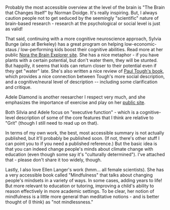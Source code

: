 <!-- 
.. title: Resources on the ability to Learn
.. slug: resources-on-the-ability-to-learn
.. date: 2015-02-10 11:42:56 UTC-08:00
.. tags: 
.. link: 
.. description: 
.. type: text
-->

Probably the most accessible overview at the level of the brain is "The Brain
that Changes Itself" by Norman Doidge. It's really inspiring. But, I always
caution people not to get seduced by the seemingly "scientific" nature of
brain-based research - research at the psychological or social level is just as
valid!

That said, continuing with a more cognitive neuroscience approach, Sylvia Bunge
(also at Berkeley) has a great program on helping low-economic-staus /
low-performing kids boost their cognitive abilities. Read more at her public
[Nora the Brain Explorer
site](http://bungelab.berkeley.edu/nora-the-brain-explorer/). She has a nice
metaphor - if you have plants with a certain potential, but don't water them,
they will be stunted. But happilly, it seems that kids can return closer to
their potential even if they get "water" late. She's also written a nice review
of [Paul Tough's
book](http://www.dana.org/Cerebrum/2013/Review__How_Children_Succeed__Grit,_Curiosity,_and_the_Hidden_Power_of_Character/),
which provides a nice connection between Tough's more social description, and a
cognitive/neural level of description -- including some clarification and
critique.

Adele Diamond is another reesarcher I respect very much, and she emphasizes the
importance of exercise and play on her [public
site](http://www.devcogneuro.com/).

Both Silvia and Adele focus on "executive function" - which is a cognitive-level
description of some of the core features that I think are relative to "Grit"
(though I still need to read up on that).

In terms of my own work, the best, most accessible summary is not actually
published, but it'll probably be published soon. (If not, there's other stuff I
can point you to if you need a published reference.) But the basic idea is that
you can indeed change people's minds about climate change with education (even
though some say it's "culturally determined"). I've attached that - please don't
share it too widely, though.

Lastly, I also love Ellen Langer's work (hmm... all female scientists). She has
a very accessible book called "Mindfulness" that talks about changing people's
mindsets in a variety of ways. In some cases, adding years to life! But more
relevant to education or tutoring, improving a child's ability to reason
effectively in more academic settings. To be clear, her notion of mindfulness is
a little more general than meditative notions - and is better thought of (I
think) as "not mindlessness."

